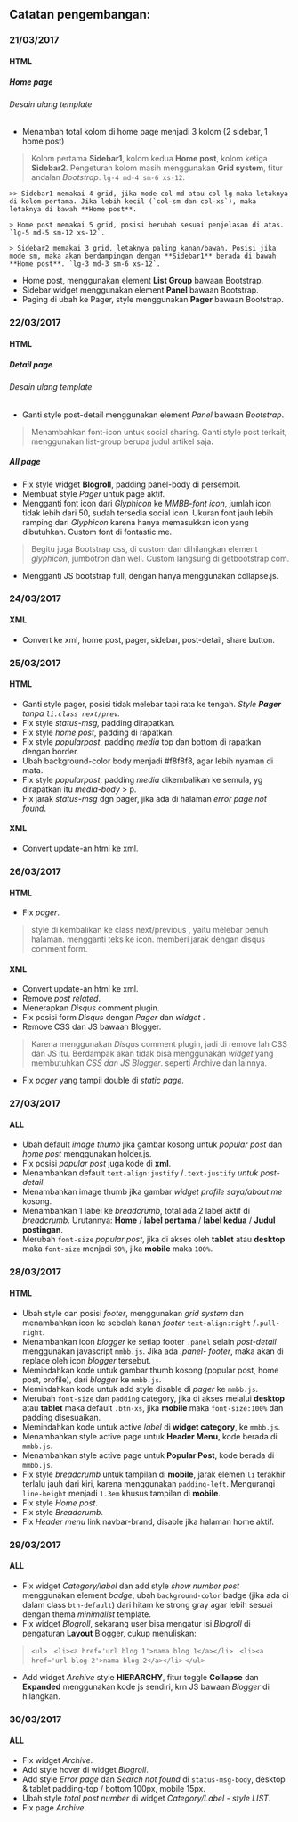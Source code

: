 ## Catatan pengembangan:

### 21/03/2017
#### HTML
##### Home page
###### Desain ulang template
- Menambah total kolom di home page menjadi 3 kolom (2 sidebar, 1 home post)
> Kolom pertama **Sidebar1**, kolom kedua **Home post**, kolom ketiga **Sidebar2**. Pengeturan kolom masih menggunakan **Grid system**, fitur andalan _Bootstrap_. `lg-4 md-4 sm-6 xs-12`.

	>> Sidebar1 memakai 4 grid, jika mode col-md atau col-lg maka letaknya di kolom pertama. Jika lebih kecil (`col-sm dan col-xs`), maka letaknya di bawah **Home post**.

	> Home post memakai 5 grid, posisi berubah sesuai penjelasan di atas. `lg-5 md-5 sm-12 xs-12`.

	> Sidebar2 memakai 3 grid, letaknya paling kanan/bawah. Posisi jika mode sm, maka akan berdampingan dengan **Sidebar1** berada di bawah **Home post**. `lg-3 md-3 sm-6 xs-12`.

- Home post, menggunakan element **List Group** bawaan Bootstrap.
- Sidebar widget menggunakan element **Panel** bawaan Bootstrap.
- Paging di ubah ke Pager, style menggunakan **Pager** bawaan Bootstrap.
### 22/03/2017
#### HTML 
##### Detail page
###### Desain ulang template
- Ganti style post-detail menggunakan element _Panel_ bawaan *Bootstrap*.
> Menambahkan font-icon untuk social sharing.
> Ganti style post terkait, menggunakan list-group berupa judul artikel saja.
##### All page
- Fix style widget **Blogroll**, padding panel-body di persempit.
- Membuat style *Pager* untuk page aktif.
- Mengganti font icon dari _Glyphicon_ ke _MMBB-font icon_, jumlah icon tidak lebih dari 50, sudah tersedia social icon. Ukuran font jauh lebih ramping dari _Glyphicon_ karena hanya memasukkan icon yang dibutuhkan. Custom font di fontastic.me.
> Begitu juga Bootstrap css, di custom dan dihilangkan element _glyphicon_, jumbotron dan well. Custom langsung di getbootstrap.com.
- Mengganti JS bootstrap full, dengan hanya menggunakan collapse.js.
### 24/03/2017
#### XML
- Convert ke xml, home post, pager, sidebar, post-detail, share button.
### 25/03/2017
#### HTML
- Ganti style pager, posisi tidak melebar tapi rata ke tengah. _Style **Pager** tanpa `li.class next/prev`._
- Fix style _status-msg,_ padding dirapatkan.
- Fix style _home post_, padding di rapatkan.
- Fix style _popularpost_, padding _media_ top dan bottom di rapatkan dengan border.
- Ubah background-color body menjadi #f8f8f8, agar lebih nyaman di mata.
- Fix style _popularpost_, padding _media_ dikembalikan ke semula, yg dirapatkan 
itu _media-body_ > p.
- Fix jarak _status-msg_ dgn pager, jika ada di halaman _error page not found_.
#### XML
- Convert update-an html ke xml.
### 26/03/2017
#### HTML
- Fix _pager_.
> style di kembalikan ke class next/previous , yaitu melebar penuh halaman.
> mengganti teks ke icon.
> memberi jarak dengan disqus comment form.
#### XML
- Convert update-an html ke xml.
- Remove _post related_.
- Menerapkan _Disqus_ comment plugin.
- Fix posisi form _Disqus_ dengan _Pager_ dan _widget_ .
- Remove CSS dan JS bawaan Blogger.
> Karena menggunakan _Disqus_ comment plugin, jadi di remove lah CSS dan JS itu.
> Berdampak akan tidak bisa menggunakan _widget_ yang membutuhkan _CSS dan JS Blogger_.
> seperti Archive dan lainnya.
- Fix _pager_ yang tampil double di _static page_.
### 27/03/2017
#### ALL
- Ubah default *image thumb* jika gambar kosong untuk *popular post* dan *home post* menggunakan holder.js.
- Fix posisi _popular post_ juga kode di **xml**.
- Menambahkan default `text-align:justify` /`.text-justify` *untuk post-detail*.
- Menambahkan image thumb jika gambar *widget profile saya/about me* kosong.
- Menambahkan 1 label ke *breadcrumb*, total ada 2 label aktif di *breadcrumb*. Urutannya: **Home** / **label pertama** / **label kedua** / **Judul postingan**.
- Merubah `font-size` *popular post*, jika di akses oleh **tablet** atau **desktop** maka `font-size` menjadi `90%`, jika **mobile** maka `100%`. 
### 28/03/2017
#### HTML
- Ubah style dan posisi *footer*, menggunakan *grid system* dan menambahkan icon ke sebelah kanan *footer* `text-align:right` /`.pull-right`.
- Menambahkan icon *blogger* ke setiap footer `.panel` selain *post-detail* menggunakan javascript `mmbb.js`. Jika ada *.panel- footer*, maka akan di replace oleh icon *blogger* tersebut.
- Memindahkan kode untuk gambar thumb kosong (popular post, home post, profile), dari *blogger* ke `mmbb.js`.
- Memindahkan kode untuk add style disable di *pager* ke `mmbb.js`.
- Merubah `font-size` dan `padding` category, jika di akses melalui **desktop** atau **tablet** maka default `.btn-xs`, jika **mobile** maka `font-size:100%` dan padding disesuaikan.
- Memindahkan kode untuk active *label* di **widget category**, ke `mmbb.js`.
- Menambahkan style active page untuk **Header Menu**, kode berada di `mmbb.js`.
- Menambahkan style active page untuk **Popular Post**, kode berada di `mmbb.js`.
- Fix style *breadcrumb* untuk tampilan di **mobile**, jarak elemen `li` terakhir terlalu jauh dari kiri, karena menggunakan `padding-left`. Mengurangi `line-height` menjadi `1.3em` khusus tampilan di **mobile**.
- Fix style *Home post*.
- Fix style *Breadcrumb*.
- Fix *Header menu* link navbar-brand, disable jika halaman home aktif.
### 29/03/2017
#### ALL
- Fix widget *Category/label* dan add style *show number post* menggunakan element *badge*, ubah `background-color` badge (jika ada di dalam class `btn-default`) dari hitam ke strong gray agar lebih sesuai dengan thema *minimalist* template.
- Fix widget *Blogroll*, sekarang user bisa mengatur isi *Blogroll* di pengaturan **Layout** Blogger, cukup menuliskan:
> `<ul>`
	&nbsp; `<li><a href='url blog 1'>nama blog 1</a></li>`
	&nbsp; `<li><a href='url blog 2'>nama blog 2</a></li>`
`</ul>`
- Add widget *Archive* style **HIERARCHY**, fitur toggle **Collapse** dan **Expanded** menggunakan kode js sendiri, krn JS bawaan *Blogger* di hilangkan.
### 30/03/2017
#### ALL
- Fix widget *Archive*.
- Add style hover di widget *Blogroll*.
- Add style *Error page* dan *Search not found* di `status-msg-body`, desktop & tablet padding-top / bottom 100px, mobile 15px.
- Ubah style *total post number* di widget *Category/Label - style LIST*.
- Fix page *Archive*.
